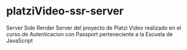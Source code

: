 # platziVideo-ssr-server
Server Side Render Server del proyecto de Platzi Video realizado en el curso de Autenticacion con Passport perteneciente a la Escuela de JavaScript
